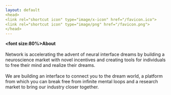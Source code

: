 ```yaml
---
layout: default
<head>
<link rel="shortcut icon" type="image/x-icon" href="/favicon.ico">
<link rel="shortcut icon" type="image/png" href="/favicon.png">
</head>
---
```


<b><font size:80%>About</font></b>
<br>
<br>
Network is accelerating the advent of neural interface dreams by building a neuroscience market with novel incentives and creating tools for individuals to free their mind and realize their dreams.
<br>
<br>
We are building an interface to connect you to the dream world, a platform from which you can break free from infinite mental loops and a research market to bring our industry closer together.
